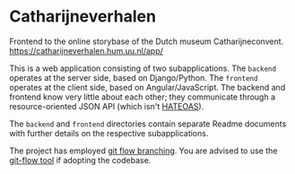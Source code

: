 # Catharijneverhalen

Frontend to the online storybase of the Dutch museum Catharijneconvent.
https://catharijneverhalen.hum.uu.nl/app/

This is a web application consisting of two subapplications. The `backend` operates at the server side, based on Django/Python. The `frontend` operates at the client side, based on Angular/JavaScript. The backend and frontend know very little about each other; they communicate through a resource-oriented JSON API (which isn't [HATEOAS](https://en.wikipedia.org/wiki/HATEOAS)).

The `backend` and `frontend` directories contain separate Readme documents with further details on the respective subapplications.

The project has employed [git flow branching](http://nvie.com/posts/a-successful-git-branching-model/). You are advised to use the [git-flow tool](https://github.com/nvie/gitflow) if adopting the codebase.
